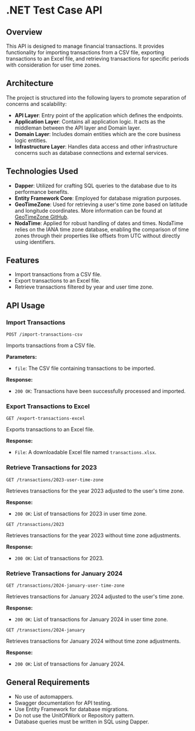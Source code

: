 # .NET Test Case API

## Overview

This API is designed to manage financial transactions. It provides functionality for importing transactions from a CSV file, exporting transactions to an Excel file, and retrieving transactions for specific periods with consideration for user time zones.

## Architecture

The project is structured into the following layers to promote separation of concerns and scalability:

- **API Layer**: Entry point of the application which defines the endpoints.
- **Application Layer**: Contains all application logic. It acts as the middleman between the API layer and Domain layer.
- **Domain Layer**: Includes domain entities which are the core business logic entities.
- **Infrastructure Layer**: Handles data access and other infrastructure concerns such as database connections and external services.

## Technologies Used

- **Dapper**: Utilized for crafting SQL queries to the database due to its performance benefits.
- **Entity Framework Core**: Employed for database migration purposes.
- **GeoTimeZone**: Used for retrieving a user's time zone based on latitude and longitude coordinates. More information can be found at [GeoTimeZone GitHub](https://github.com/mattjohnsonpint/GeoTimeZone).
- **NodaTime**: Applied for robust handling of dates and times. NodaTime relies on the IANA time zone database, enabling the comparison of time zones through their properties like offsets from UTC without directly using identifiers.

## Features

- Import transactions from a CSV file.
- Export transactions to an Excel file.
- Retrieve transactions filtered by year and user time zone.

## API Usage

### Import Transactions

`POST /import-transactions-csv`

Imports transactions from a CSV file.

**Parameters:**

- `file`: The CSV file containing transactions to be imported.

**Response:**

- `200 OK`: Transactions have been successfully processed and imported.

### Export Transactions to Excel

`GET /export-transactions-excel`

Exports transactions to an Excel file.

**Response:**

- `File`: A downloadable Excel file named `transactions.xlsx`.

### Retrieve Transactions for 2023

`GET /transactions/2023-user-time-zone`

Retrieves transactions for the year 2023 adjusted to the user's time zone.

**Response:**

- `200 OK`: List of transactions for 2023 in user time zone.

`GET /transactions/2023`

Retrieves transactions for the year 2023 without time zone adjustments.

**Response:**

- `200 OK`: List of transactions for 2023.

### Retrieve Transactions for January 2024

`GET /transactions/2024-january-user-time-zone`

Retrieves transactions for January 2024 adjusted to the user's time zone.

**Response:**

- `200 OK`: List of transactions for January 2024 in user time zone.

`GET /transactions/2024-january`

Retrieves transactions for January 2024 without time zone adjustments.

**Response:**

- `200 OK`: List of transactions for January 2024.

## General Requirements

- No use of automappers.
- Swagger documentation for API testing.
- Use Entity Framework for database migrations.
- Do not use the UnitOfWork or Repository pattern.
- Database queries must be written in SQL using Dapper.

